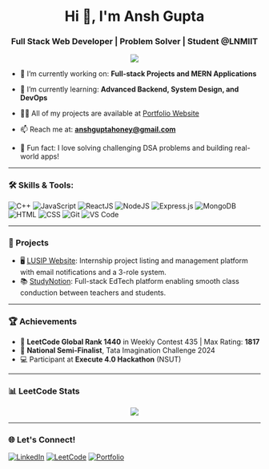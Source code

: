 <h1 align="center">Hi 👋, I'm Ansh Gupta</h1>
<h3 align="center">Full Stack Web Developer | Problem Solver | Student @LNMIIT</h3>

<p align="center">
  <img src="https://readme-typing-svg.herokuapp.com/?lines=Passionate+Full+Stack+Developer;Always+Learning+and+Building;Tech+Enthusiast;LeetCode+Warrior&center=true&width=500&height=45">
</p>

- 🔭 I’m currently working on: **Full-stack Projects and MERN Applications**

- 🌱 I’m currently learning: **Advanced Backend, System Design, and DevOps**

- 👨‍💻 All of my projects are available at [Portfolio Website](https://portfolio-six-murex-12.vercel.app/)

- 📫 Reach me at: **anshguptahoney@gmail.com**

- 🧠 Fun fact: I love solving challenging DSA problems and building real-world apps!

---

### 🛠️ Skills & Tools:
![C++](https://img.shields.io/badge/-C++-00599C?style=flat&logo=c%2B%2B&logoColor=white)
![JavaScript](https://img.shields.io/badge/-JavaScript-F7DF1E?style=flat&logo=javascript&logoColor=black)
![ReactJS](https://img.shields.io/badge/-ReactJS-61DAFB?style=flat&logo=react&logoColor=black)
![NodeJS](https://img.shields.io/badge/-NodeJS-339933?style=flat&logo=node.js&logoColor=white)
![Express.js](https://img.shields.io/badge/-Express.js-000000?style=flat&logo=express)
![MongoDB](https://img.shields.io/badge/-MongoDB-47A248?style=flat&logo=mongodb&logoColor=white)
![HTML](https://img.shields.io/badge/-HTML-E34F26?style=flat&logo=html5&logoColor=white)
![CSS](https://img.shields.io/badge/-CSS-1572B6?style=flat&logo=css3)
![Git](https://img.shields.io/badge/-Git-F05032?style=flat&logo=git&logoColor=white)
![VS Code](https://img.shields.io/badge/-VS%20Code-007ACC?style=flat&logo=visual-studio-code)

---

### 💼 Projects
- 🖥️ [LUSIP Website](https://github.com/anshgupta-007/LUSIP): Internship project listing and management platform with email notifications and a 3-role system.
- 📚 [StudyNotion](https://github.com/anshgupta-007/StudyFinal): Full-stack EdTech platform enabling smooth class conduction between teachers and students.

---

### 🏆 Achievements
- 🏅 **LeetCode Global Rank 1440** in Weekly Contest 435 | Max Rating: **1817**
- 🥇 **National Semi-Finalist**, Tata Imagination Challenge 2024
- 💻 Participant at **Execute 4.0 Hackathon** (NSUT)


---

### 📊 LeetCode Stats
<p align="center">
  <img src="https://leetcard.jacoblin.cool/anshguptahoney?theme=dark&ext=contest" />
</p>

---

### 🌐 Let's Connect!
[![LinkedIn](https://img.shields.io/badge/-LinkedIn-0A66C2?style=for-the-badge&logo=linkedin&logoColor=white)](https://www.linkedin.com/in/ansh-gupta-0a2761214/)
[![LeetCode](https://img.shields.io/badge/-LeetCode-FFA116?style=for-the-badge&logo=leetcode&logoColor=black)](http://leetcode.com/u/anshguptahoney/)
[![Portfolio](https://img.shields.io/badge/-Portfolio-black?style=for-the-badge&logo=vercel&logoColor=white)](https://portfolio-six-murex-12.vercel.app/)
